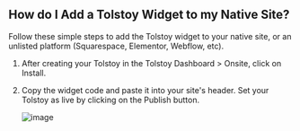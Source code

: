 ## How do I Add a Tolstoy Widget to my Native Site?

Follow these simple steps to add the Tolstoy widget to your native site, or an unlisted platform (Squarespace, Elementor, Webflow, etc).

1. After creating your Tolstoy in the Tolstoy Dashboard > Onsite, click on Install.
   
2. Copy the widget code and paste it into your site's header. Set your Tolstoy as live by clicking on the Publish button.

   ![image](https://github.com/GoTolstoy/tolstoy-toly-kb/assets/159800692/8c147283-4130-4d66-95bb-97c30f3a3f3f)

